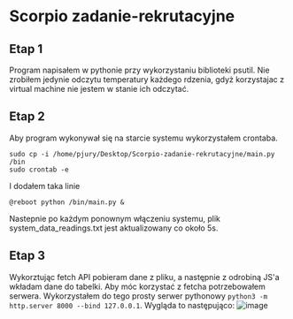 # Scorpio zadanie-rekrutacyjne

## Etap 1
Program napisałem w pythonie przy wykorzystaniu biblioteki psutil. Nie zrobiłem jedynie odczytu temperatury każdego rdzenia, gdyż korzystajac z virtual machine nie jestem w stanie ich odczytać.


## Etap 2
Aby program wykonywał się na starcie systemu wykorzystałem crontaba.
```
sudo cp -i /home/pjury/Desktop/Scorpio-zadanie-rekrutacyjne/main.py /bin
sudo crontab -e
```
I dodałem taka linie
```
@reboot python /bin/main.py &
```
Nastepnie po każdym ponownym włączeniu systemu, plik system_data_readings.txt jest aktualizowany co około 5s.


## Etap 3
Wykorztując fetch API pobieram dane z pliku, a następnie z odrobiną JS'a wkładam dane do tabelki. Aby móc korzystać z fetcha potrzebowałem serwera. Wykorzystałem do tego  prosty serwer pythonowy ```python3 -m http.server 8000 --bind 127.0.0.1```. Wygląda to następująco:
![image](https://user-images.githubusercontent.com/77162184/192109430-8b7f01bc-a299-445b-8a14-ac634776adc1.png)
